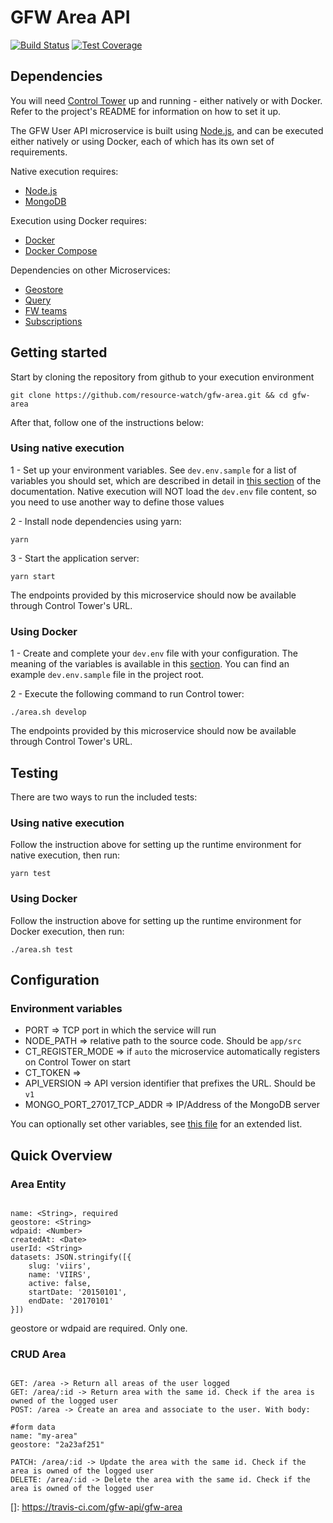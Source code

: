 # GFW Area API

[![Build Status](https://travis-ci.com/gfw-api/gfw-area.svg?branch=dev)](https://travis-ci.com/gfw-api/gfw-area)
[![Test Coverage](https://api.codeclimate.com/v1/badges/d4eaa98d51c79d83159b/test_coverage)](https://codeclimate.com/github/gfw-api/gfw-area/test_coverage)


## Dependencies

You will need [Control Tower](https://github.com/control-tower/control-tower) up and running - either natively or with Docker. Refer to the project's README for information on how to set it up.

The GFW User API microservice is built using [Node.js](https://nodejs.org/en/), and can be executed either natively or using Docker, each of which has its own set of requirements.

Native execution requires:
- [Node.js](https://nodejs.org/en/)
- [MongoDB](https://www.mongodb.com/)

Execution using Docker requires:
- [Docker](https://www.docker.com/)
- [Docker Compose](https://docs.docker.com/compose/)

Dependencies on other Microservices:
- [Geostore](https://github.com/gfw-api/gfw-geostore-api)
- [Query](https://github.com/resource-watch/query/)
- [FW teams](https://github.com/gfw-api/fw-teams)
- [Subscriptions](https://github.com/gfw-api/gfw-subscription-api)


## Getting started

Start by cloning the repository from github to your execution environment

```
git clone https://github.com/resource-watch/gfw-area.git && cd gfw-area
```

After that, follow one of the instructions below:

### Using native execution

1 - Set up your environment variables. See `dev.env.sample` for a list of variables you should set, which are described in detail in [this section](#environment-variables) of the documentation. Native execution will NOT load the `dev.env` file content, so you need to use another way to define those values

2 - Install node dependencies using yarn:
```
yarn
```

3 - Start the application server:
```
yarn start
```

The endpoints provided by this microservice should now be available through Control Tower's URL.

### Using Docker

1 - Create and complete your `dev.env` file with your configuration. The meaning of the variables is available in this [section](#configuration-environment-variables). You can find an example `dev.env.sample` file in the project root.

2 - Execute the following command to run Control tower:

```
./area.sh develop
```

The endpoints provided by this microservice should now be available through Control Tower's URL.

## Testing

There are two ways to run the included tests:

### Using native execution

Follow the instruction above for setting up the runtime environment for native execution, then run:
```
yarn test
```

### Using Docker

Follow the instruction above for setting up the runtime environment for Docker execution, then run:
```
./area.sh test
```

## Configuration

### Environment variables

- PORT => TCP port in which the service will run
- NODE_PATH => relative path to the source code. Should be `app/src`
- CT_REGISTER_MODE => if `auto` the microservice automatically registers on Control Tower on start
- CT_TOKEN => 
- API_VERSION => API version identifier that prefixes the URL. Should be `v1`
- MONGO_PORT_27017_TCP_ADDR => IP/Address of the MongoDB server

You can optionally set other variables, see [this file](config/custom-environment-variables.json) for an extended list.

## Quick Overview

### Area Entity

```

name: <String>, required
geostore: <String>
wdpaid: <Number>
createdAt: <Date>
userId: <String>
datasets: JSON.stringify([{
    slug: 'viirs',
    name: 'VIIRS',
    active: false,
    startDate: '20150101',
    endDate: '20170101'
}])

```

geostore or wdpaid are required. Only one.

### CRUD Area

```

GET: /area -> Return all areas of the user logged
GET: /area/:id -> Return area with the same id. Check if the area is owned of the logged user
POST: /area -> Create an area and associate to the user. With body:

#form data
name: "my-area"
geostore: "2a23af251"

PATCH: /area/:id -> Update the area with the same id. Check if the area is owned of the logged user
DELETE: /area/:id -> Delete the area with the same id. Check if the area is owned of the logged user

```

[]: https://travis-ci.com/gfw-api/gfw-area
